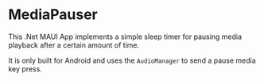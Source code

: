 # MediaPauser

This .Net MAUI App implements a simple sleep timer for pausing media playback after a certain amount of time.

It is only built for Android and uses the ``AudioManager`` to send a pause media key press.